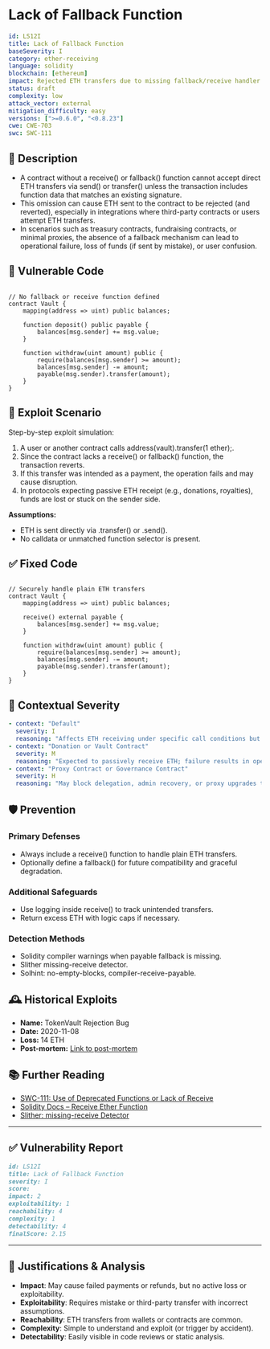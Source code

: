 # Lack of Fallback Function

```YAML
id: LS12I
title: Lack of Fallback Function
baseSeverity: I
category: ether-receiving
language: solidity
blockchain: [ethereum]
impact: Rejected ETH transfers due to missing fallback/receive handler
status: draft
complexity: low
attack_vector: external
mitigation_difficulty: easy
versions: [">=0.6.0", "<0.8.23"]
cwe: CWE-703
swc: SWC-111
```

## 📝 Description

- A contract without a receive() or fallback() function cannot accept direct ETH transfers via send() or transfer() unless the transaction includes function data that matches an existing signature. 
- This omission can cause ETH sent to the contract to be rejected (and reverted), especially in integrations where third-party contracts or users attempt ETH transfers.
- In scenarios such as treasury contracts, fundraising contracts, or minimal proxies, the absence of a fallback mechanism can lead to operational failure, loss of funds (if sent by mistake), or user confusion.

## 🚨 Vulnerable Code

```solidity

// No fallback or receive function defined
contract Vault {
    mapping(address => uint) public balances;

    function deposit() public payable {
        balances[msg.sender] += msg.value;
    }

    function withdraw(uint amount) public {
        require(balances[msg.sender] >= amount);
        balances[msg.sender] -= amount;
        payable(msg.sender).transfer(amount);
    }
}
```

## 🧪 Exploit Scenario

Step-by-step exploit simulation:

1. A user or another contract calls address(vault).transfer(1 ether);.
2. Since the contract lacks a receive() or fallback() function, the transaction reverts.
3. If this transfer was intended as a payment, the operation fails and may cause disruption.
4. In protocols expecting passive ETH receipt (e.g., donations, royalties), funds are lost or stuck on the sender side.

**Assumptions:**

- ETH is sent directly via .transfer() or .send().
- No calldata or unmatched function selector is present.

## ✅ Fixed Code

```solidity

// Securely handle plain ETH transfers
contract Vault {
    mapping(address => uint) public balances;

    receive() external payable {
        balances[msg.sender] += msg.value;
    }

    function withdraw(uint amount) public {
        require(balances[msg.sender] >= amount);
        balances[msg.sender] -= amount;
        payable(msg.sender).transfer(amount);
    }
}
```

## 🧭 Contextual Severity

```yaml
- context: "Default"
  severity: I
  reasoning: "Affects ETH receiving under specific call conditions but not exploitable."
- context: "Donation or Vault Contract"
  severity: M
  reasoning: "Expected to passively receive ETH; failure results in operational loss."
- context: "Proxy Contract or Governance Contract"
  severity: H
  reasoning: "May block delegation, admin recovery, or proxy upgrades triggered by ETH fallback flows."
```

## 🛡️ Prevention

### Primary Defenses

- Always include a receive() function to handle plain ETH transfers.
- Optionally define a fallback() for future compatibility and graceful degradation.

### Additional Safeguards

- Use logging inside receive() to track unintended transfers.
- Return excess ETH with logic caps if necessary.

### Detection Methods

- Solidity compiler warnings when payable fallback is missing.
- Slither missing-receive detector.
- Solhint: no-empty-blocks, compiler-receive-payable.

## 🕰️ Historical Exploits

- **Name:** TokenVault Rejection Bug 
- **Date:** 2020-11-08 
- **Loss:** 14 ETH 
- **Post-mortem:** [Link to post-mortem](https://forum.openzeppelin.com/t/contract-cannot-receive-ether/2603) 
  
## 📚 Further Reading

- [SWC-111: Use of Deprecated Functions or Lack of Receive](https://swcregistry.io/docs/SWC-111/) 
- [Solidity Docs – Receive Ether Function](https://docs.soliditylang.org/en/latest/contracts.html#receive-ether-function) 
- [Slither: missing-receive Detector](https://github.com/crytic/slither) 

---

## ✅ Vulnerability Report 

```markdown
id: LS12I
title: Lack of Fallback Function
severity: I
score:
impact: 2
exploitability: 1
reachability: 4
complexity: 1
detectability: 4
finalScore: 2.15
```

---

## 📄 Justifications & Analysis

- **Impact**: May cause failed payments or refunds, but no active loss or exploitability.
- **Exploitability**: Requires mistake or third-party transfer with incorrect assumptions.
- **Reachability**: ETH transfers from wallets or contracts are common.
- **Complexity**: Simple to understand and exploit (or trigger by accident).
- **Detectability**: Easily visible in code reviews or static analysis.
